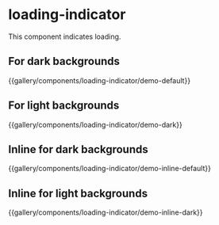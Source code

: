 # loading-indicator

This component indicates loading.

## For dark backgrounds
{{gallery/components/loading-indicator/demo-default}}

## For light backgrounds
{{gallery/components/loading-indicator/demo-dark}}

## Inline for dark backgrounds
{{gallery/components/loading-indicator/demo-inline-default}}

## Inline for light backgrounds
{{gallery/components/loading-indicator/demo-inline-dark}}
